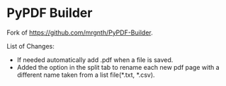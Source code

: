 # PyPDF Builder 

Fork of https://github.com/mrgnth/PyPDF-Builder.

List of Changes:
- If needed automatically add .pdf when a file is saved.
- Added the option in the split tab to rename each new pdf page with a different name taken from a list file(*.txt, *.csv).
